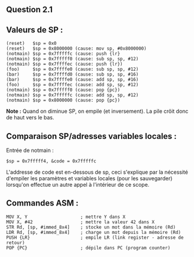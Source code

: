 Question 2.1
------------

## Valeurs de SP :

    (reset)   $sp = 0x0
    (reset)   $sp = 0x8000000 (cause: mov sp, #0x8000000)
    (notmain) $sp = 0x7fffffc (cause: push {lr}
    (notmain) $sp = 0x7fffff0 (cause: sub sp, sp, #12)
    (notmain) $sp = 0x7ffffec (cause: push {lr})
    (foo)     $sp = 0x7ffffe0 (cause: sub sp, sp, #12)
    (bar)     $sp = 0x7ffffd0 (cause: sub sp, sp, #16)
    (bar)     $sp = 0x7ffffe0 (cause: add sp, sp, #16)
    (foo)     $sp = 0x7ffffec (cause: add sp, sp, #12)
    (notmain) $sp = 0x7fffff0 (cause: pop {pc})
    (notmain) $sp = 0x7fffffc (cause: add sp, sp, #12)
    (notmain) $sp = 0x8000000 (cause: pop {pc})

__Note :__
Quand on diminue SP, on empile (et inversement).
La pile crôit donc de haut vers le bas.

## Comparaison SP/adresses variables locales :

Entrée de notmain :

    $sp = 0x7fffff4, &code = 0x7fffffc

L'addresse de code est en-dessous de sp, ceci s'explique par la nécessité
d'empiler les paramètres et variables locales (pour les sauvegarder) lorsqu'on
effectue un autre appel à l'intérieur de ce scope.

## Commandes ASM :

    MOV X, Y                    ; mettre Y dans X
    MOV X, #42                  ; mettre la valeur 42 dans X
    STR Rd, [sp, #immed_8x4]    ; stocke un mot dans la mémoire (Rd)
    LDR Rd, [sp, #immed_8x4]    ; charge un mot depuis la mémoire (Rd)
    PUSH {LR}                   ; empile LR (link register - adresse de retour)
    POP {PC}                    ; dépile dans PC (program counter)
